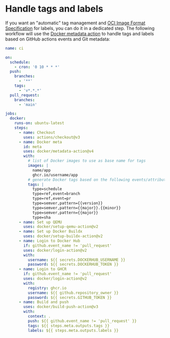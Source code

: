# Handle tags and labels

If you want an "automatic" tag management and [OCI Image Format Specification](https://github.com/opencontainers/image-spec/blob/master/annotations.md)
for labels, you can do it in a dedicated step. The following workflow will use
the [Docker metadata action](https://github.com/docker/metadata-action) to
handle tags and labels based on GitHub actions events and Git metadata:

```yaml
name: ci

on:
  schedule:
    - cron: '0 10 * * *'
  push:
    branches:
      - '**'
    tags:
      - 'v*.*.*'
  pull_request:
    branches:
      - 'main'

jobs:
  docker:
    runs-on: ubuntu-latest
    steps:
      - name: Checkout
        uses: actions/checkout@v3
      - name: Docker meta
        id: meta
        uses: docker/metadata-action@v4
        with:
          # list of Docker images to use as base name for tags
          images: |
            name/app
            ghcr.io/username/app
          # generate Docker tags based on the following events/attributes
          tags: |
            type=schedule
            type=ref,event=branch
            type=ref,event=pr
            type=semver,pattern={{version}}
            type=semver,pattern={{major}}.{{minor}}
            type=semver,pattern={{major}}
            type=sha
      - name: Set up QEMU
        uses: docker/setup-qemu-action@v2
      - name: Set up Docker Buildx
        uses: docker/setup-buildx-action@v2
      - name: Login to Docker Hub
        if: github.event_name != 'pull_request'
        uses: docker/login-action@v2
        with:
          username: ${{ secrets.DOCKERHUB_USERNAME }}
          password: ${{ secrets.DOCKERHUB_TOKEN }}
      - name: Login to GHCR
        if: github.event_name != 'pull_request'
        uses: docker/login-action@v2
        with:
          registry: ghcr.io
          username: ${{ github.repository_owner }}
          password: ${{ secrets.GITHUB_TOKEN }}
      - name: Build and push
        uses: docker/build-push-action@v3
        with:
          context: .
          push: ${{ github.event_name != 'pull_request' }}
          tags: ${{ steps.meta.outputs.tags }}
          labels: ${{ steps.meta.outputs.labels }}
```
